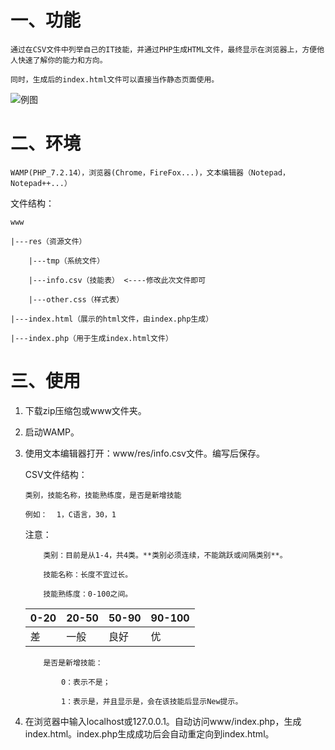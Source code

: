# 一、功能

    通过在CSV文件中列举自己的IT技能，并通过PHP生成HTML文件，最终显示在浏览器上，方便他人快速了解你的能力和方向。

    同时，生成后的index.html文件可以直接当作静态页面使用。

![例图](https://snow3hex.top/zb_users/upload/2020/08/20200816162606159756636636148.png)

# 二、环境

    WAMP(PHP_7.2.14），浏览器(Chrome，FireFox...)，文本编辑器（Notepad，Notepad++...）

文件结构：

    www

    |---res（资源文件）

        |---tmp（系统文件）

        |---info.csv（技能表） <----修改此次文件即可
  
        |---other.css（样式表）

    |---index.html（展示的html文件，由index.php生成）

    |---index.php（用于生成index.html文件）


# 三、使用

1. 下载zip压缩包或www文件夹。

2. 启动WAMP。

3. 使用文本编辑器打开：www/res/info.csv文件。编写后保存。

   CSV文件结构：

       类别，技能名称，技能熟练度，是否是新增技能

       例如：	1，C语言，30，1

   注意：

       ​	类别：目前是从1-4，共4类。**类别必须连续，不能跳跃或间隔类别**。

       ​	技能名称：长度不宜过长。

       ​	技能熟练度：0-100之间。

     | 0-20 | 20-50 | 50-90 | 90-100 |
     | ---- | ----- | ----- | ------ |
     | 差   | 一般  | 良好  | 优     |

       ​	是否是新增技能：

       ​		0：表示不是；

       ​		1：表示是，并且显示是，会在该技能后显示New提示。

4. 在浏览器中输入localhost或127.0.0.1。自动访问www/index.php，生成index.html。index.php生成成功后会自动重定向到index.html。

